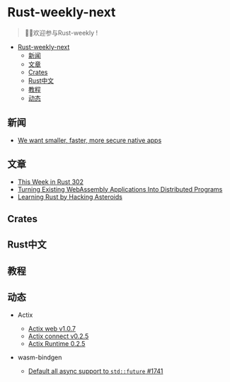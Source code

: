 # Rust-weekly-next

> 🎉🎉欢迎参与Rust-weekly !

- [Rust-weekly-next](#rust-weekly-next)
  - [新闻](#%e6%96%b0%e9%97%bb)
  - [文章](#%e6%96%87%e7%ab%a0)
  - [Crates](#crates)
  - [Rust中文](#rust中文)
  - [教程](#教程)
  - [动态](#动态)

## 新闻

- [We want smaller, faster, more secure native apps](https://medium.com/tauri-apps/we-want-smaller-faster-more-secure-native-apps-77222f590c64?source=rss------rust-5)

## 文章

- [This Week in Rust 302](https://this-week-in-rust.org/blog/2019/09/03/this-week-in-rust-302/)
- [Turning Existing WebAssembly Applications Into Distributed Programs](https://medium.com/perlin-network/turning-existing-webassembly-applications-into-distributed-programs-33b817462aa6?source=rss------rust-5)
- [Learning Rust by Hacking Asteroids](https://medium.com/@JoeKreydt/learning-rust-by-hacking-asteroids-a4b14cdf812a?source=rss------rust-5)

## Crates

## Rust中文

## 教程

## 动态

- Actix
  - [Actix web v1.0.7](https://github.com/actix/actix-web/releases/tag/web-v1.0.7)
  - [Actix connect v0.2.5](https://github.com/actix/actix-net/releases/tag/connect-v0.2.5)
  - [Actix Runtime 0.2.5](https://github.com/actix/actix-net/releases/tag/rt-0.2.5)

- wasm-bindgen
  - [Default all async support to `std::future` #1741](https://github.com/rustwasm/wasm-bindgen/pull/1741)

